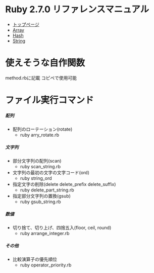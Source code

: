 # Ruby 2.7.0 リファレンスマニュアル
 - [トップページ](https://docs.ruby-lang.org/ja/latest/doc/index.html)
 - [Array](https://docs.ruby-lang.org/ja/latest/class/Array.html)
 - [Hash](https://docs.ruby-lang.org/ja/latest/class/Hash.html)
 - [String](https://docs.ruby-lang.org/ja/latest/class/String.html)

# 使えそうな自作関数
method.rbに記載
コピペで使用可能

# ファイル実行コマンド
##### 配列
 - 配列のローテーション(rotate)
   - ruby arry_rotate.rb

##### 文字列
 - 部分文字列の配列(scan)
   - ruby scan_string.rb
 - 文字列の最初の文字の文字コード(ord)
   - ruby string_ord
 - 指定文字の削除(delete delete_prefix delete_suffix)
   - ruby delete_part_string.rb
 - 指定部分文字列の置換(gsub)
   - ruby gsub_string.rb

##### 数値
 - 切り捨て、切り上げ、四捨五入(floor, ceil, round)
   - ruby arrange_integer.rb
##### その他
 - 比較演算子の優先順位
   - ruby operator_priority.rb

